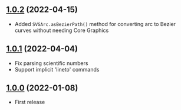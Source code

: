 ## [1.0.2](https://github.com/nicklockwood/LRUCache/releases/tag/1.0.2) (2022-04-15)

- Added `SVGArc.asBezierPath()` method for converting arc to Bezier curves without needing Core Graphics

## [1.0.1](https://github.com/nicklockwood/LRUCache/releases/tag/1.0.1) (2022-04-04)

- Fix parsing scientific numbers
- Support implicit 'lineto' commands

## [1.0.0](https://github.com/nicklockwood/LRUCache/releases/tag/1.0.0) (2022-01-08)

- First release
